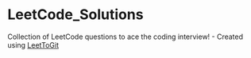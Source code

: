 # LeetCode_Solutions
Collection of LeetCode questions to ace the coding interview! - Created using [LeetToGit](https://github.com/itsluminous/LeetToGit)
